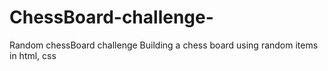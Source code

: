 # ChessBoard-challenge-
Random chessBoard challenge 
Building a chess board using random items in html, css

